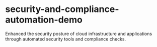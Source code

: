 # security-and-compliance-automation-demo

Enhanced the security posture of cloud infrastructure and applications through automated security tools and compliance checks.
